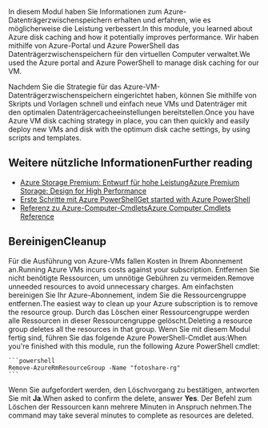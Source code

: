 <span data-ttu-id="88616-101">In diesem Modul haben Sie Informationen zum Azure-Datenträgerzwischenspeichern erhalten und erfahren, wie es möglicherweise die Leistung verbessert.</span><span class="sxs-lookup"><span data-stu-id="88616-101">In this module, you learned about Azure disk caching and how it potentially improves performance.</span></span> <span data-ttu-id="88616-102">Wir haben mithilfe von Azure-Portal und Azure PowerShell das Datenträgerzwischenspeichern für den virtuellen Computer verwaltet.</span><span class="sxs-lookup"><span data-stu-id="88616-102">We used the Azure portal and Azure PowerShell to manage disk caching for our VM.</span></span> 

<span data-ttu-id="88616-103">Nachdem Sie die Strategie für das Azure-VM-Datenträgerzwischenspeichern eingerichtet haben, können Sie mithilfe von Skripts und Vorlagen schnell und einfach neue VMs und Datenträger mit den optimalen Datenträgercacheeinstellungen bereitstellen.</span><span class="sxs-lookup"><span data-stu-id="88616-103">Once you have Azure VM disk caching strategy in place, you can then quickly and easily deploy new VMs and disk with the optimum disk cache settings, by using scripts and templates.</span></span>

## <a name="further-reading"></a><span data-ttu-id="88616-104">Weitere nützliche Informationen</span><span class="sxs-lookup"><span data-stu-id="88616-104">Further reading</span></span>

- [<span data-ttu-id="88616-105">Azure Storage Premium: Entwurf für hohe Leistung</span><span class="sxs-lookup"><span data-stu-id="88616-105">Azure Premium Storage: Design for High Performance</span></span>](https://docs.microsoft.com/azure/virtual-machines/windows/premium-storage-performance)
- [<span data-ttu-id="88616-106">Erste Schritte mit Azure PowerShell</span><span class="sxs-lookup"><span data-stu-id="88616-106">Get started with Azure PowerShell</span></span>](https://docs.microsoft.com/powershell/azure/get-started-azureps?view=azurermps-6.8.1)
- [<span data-ttu-id="88616-107">Referenz zu Azure-Computer-Cmdlets</span><span class="sxs-lookup"><span data-stu-id="88616-107">Azure Computer Cmdlets Reference</span></span>](https://docs.microsoft.com/powershell/module/azurerm.compute/?view=azurermps-6.8.1#vm_disks)


## <a name="cleanup"></a><span data-ttu-id="88616-108">Bereinigen</span><span class="sxs-lookup"><span data-stu-id="88616-108">Cleanup</span></span>
<!---TODO: Update for sandbox?--->

<span data-ttu-id="88616-109">Für die Ausführung von Azure-VMs fallen Kosten in Ihrem Abonnement an.</span><span class="sxs-lookup"><span data-stu-id="88616-109">Running Azure VMs incurs costs against your subscription.</span></span> <span data-ttu-id="88616-110">Entfernen Sie nicht benötigte Ressourcen, um unnötige Gebühren zu vermeiden.</span><span class="sxs-lookup"><span data-stu-id="88616-110">Remove unneeded resources to avoid unnecessary charges.</span></span> <span data-ttu-id="88616-111">Am einfachsten bereinigen Sie Ihr Azure-Abonnement, indem Sie die Ressourcengruppe entfernen.</span><span class="sxs-lookup"><span data-stu-id="88616-111">The easiest way to clean up your Azure subscription is to remove the resource group.</span></span> <span data-ttu-id="88616-112">Durch das Löschen einer Ressourcengruppe werden alle Ressourcen in dieser Ressourcengruppe gelöscht.</span><span class="sxs-lookup"><span data-stu-id="88616-112">Deleting a resource group deletes all the resources in that group.</span></span> <span data-ttu-id="88616-113">Wenn Sie mit diesem Modul fertig sind, führen Sie das folgende Azure PowerShell-Cmdlet aus:</span><span class="sxs-lookup"><span data-stu-id="88616-113">When you're finished with this module, run the following Azure PowerShell cmdlet:</span></span>

    ```powershell
    Remove-AzureRmResourceGroup -Name "fotoshare-rg"
    ```

<span data-ttu-id="88616-114">Wenn Sie aufgefordert werden, den Löschvorgang zu bestätigen, antworten Sie mit **Ja**.</span><span class="sxs-lookup"><span data-stu-id="88616-114">When asked to confirm the delete, answer **Yes**.</span></span> <span data-ttu-id="88616-115">Der Befehl zum Löschen der Ressourcen kann mehrere Minuten in Anspruch nehmen.</span><span class="sxs-lookup"><span data-stu-id="88616-115">The command may take several minutes to complete as resources are deleted.</span></span>
